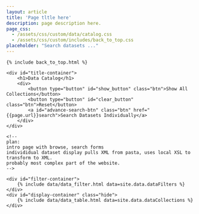 ```yaml
---
layout: article
title: 'Page tltle here'
description: page description here.
page_css:
  - /assets/css/custom/data/catalog.css
  - /assets/css/custom/includes/back_to_top.css
placeholder: "Search datasets ..."
---
```


<div id="main-container">

	{% include back_to_top.html %}

	<div id="title-container">
		<h1>Data Catalog</h1>
		<div>
			<button type="button" id="show_button" class="btn">Show All Collections</button>	
		    <button type="button" id="clear_button" class="btn">Reset</button>
			<a id="advance-search-btn" class="btn" href="{{page.url}}search">Search Datasets Individually</a>
		</div>
	</div>

	<!--
	plan:
	intro page with browse, search forms
	individidual dataset display pulls XML from pasta, uses local XSL to transform to XML.
	probably most complex part of the website.
	-->

	<div id="filter-container">
		{% include data/data_filter.html data=site.data.dataFilters %}
	</div>
	<div id="display-container" class="hide">
		{% include data/data_table.html data=site.data.dataCollections %}
	</div>
</div>

<script src="/assets/js/catalog.js"/></script>
<script src="/assets/js/simple_search.js"/></script>
